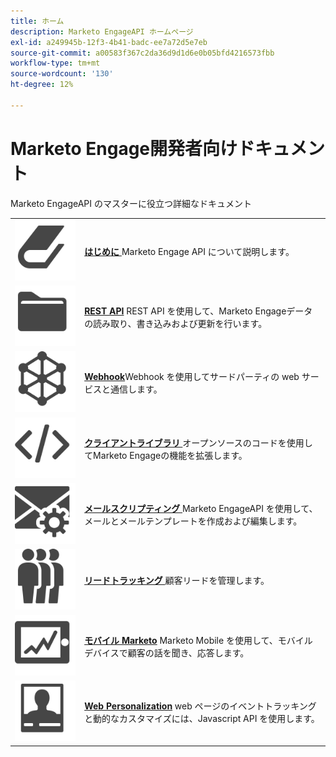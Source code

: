 ```yaml
---
title: ホーム
description: Marketo EngageAPI ホームページ
exl-id: a249945b-12f3-4b41-badc-ee7a72d5e7eb
source-git-commit: a00583f367c2da36d9d1d6e0b05bfd4216573fbb
workflow-type: tm+mt
source-wordcount: '130'
ht-degree: 12%

---
```


# Marketo Engage開発者向けドキュメント

Marketo EngageAPI のマスターに役立つ詳細なドキュメント

<table>
<tbody>
<tr>
<td><a href="getting-started.md"><img src="assets/Smock_Book_18_N.svg" alt="はじめに"></a></td>
<td><a href="getting-started.md"><strong> はじめに </strong></a>Marketo Engage API について説明します。</td>
</tr>
<tr>
<td><a href="https://developer.adobe.com/marketo-apis/"><img src="assets/Smock_AppleFiles_18_N.svg" alt="REST API"></a></td>
<td><a href="https://developer.adobe.com/marketo-apis/"><strong>REST API</strong></a> REST API を使用して、Marketo Engageデータの読み取り、書き込みおよび更新を行います。</td>
</tr>
<tr>
<td><a href="webhooks/webhooks.md"><img src="assets/Smock_SocialNetwork_18_N.svg" alt="Web フック"></a></td>
<td><a href="webhooks/webhooks.md"><strong>Webhook</strong></a>Webhook を使用してサードパーティの web サービスと通信します。</td>
</tr>
<tr>
<td><a href="https://github.com/Marketo/Community-Supported-Client-Libraries"><img src="assets/Smock_Code_18_N.svg" alt="クライアントライブラリ"></a></td>
<td><a href="https://github.com/Marketo/Community-Supported-Client-Libraries"><strong> クライアントライブラリ </strong></a> オープンソースのコードを使用してMarketo Engageの機能を拡張します。</td>
</tr>
<tr>
<td><a href="email-scripting.md"><img src="assets/Smock_EmailGear_18_N.svg" alt="メールスクリプト"></a></td>
<td><a href="email-scripting.md"><strong> メールスクリプティング </strong></a>Marketo EngageAPI を使用して、メールとメールテンプレートを作成および編集します。</td>
</tr>
<tr>
<td><a href="javascript-api/lead-tracking.md"><img src="assets/Smock_PeopleGroup_18_N.svg" alt="リードトラッキング"></a></td>
<td><a href="javascript-api/lead-tracking.md"><strong> リードトラッキング </strong></a> 顧客リードを管理します。</td>
</tr>
<tr>
<td><a href="mobile/mobile.md"><img src="assets/Smock_MobileServices_18_N.svg" alt="モバイルMarketo"></a></td>
<td><a href="mobile/mobile.md"><strong> モバイル Marketo</strong></a> Marketo Mobile を使用して、モバイルデバイスで顧客の話を聞き、応答します。</td>
</tr>
<tr>
<td><a href="javascript-api/web-personalization.md"><img src="assets/Smock_PersonalizationField_18_N.svg" alt="Web パーソナライズ機能"></a></td>
<td><a href="javascript-api/web-personalization.md"><strong>Web Personalization</strong></a> web ページのイベントトラッキングと動的なカスタマイズには、Javascript API を使用します。</td>
</tr>
</tbody>
</table>
